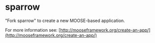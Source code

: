 sparrow
=====

"Fork sparrow" to create a new MOOSE-based application.

For more information see: [http://mooseframework.org/create-an-app/](http://mooseframework.org/create-an-app/)
